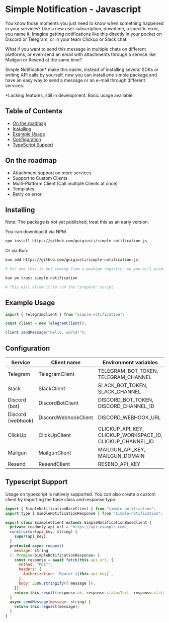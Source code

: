 # Simple Notification - Javascript

You know those moments you just need to know when something happened in your services? Like a new user subscription, downtime, a specific error, you name it. Imagine getting notifications like this directly in your pocket on Discord or Telegram, or in your team Clickup or Slack chat.

What if you want to send this message in multiple chats on different platforms, or even send an email with attachments through a service like Mailgun or Resend at the same time?

Simple Notification\* make this easier, instead of installing several SDKs or writing API calls by yourself, now you can install one simple package and have an easy way to send a message or an e-mail through different services.

\*Lacking features, still in development. Basic usage available.

## Table of Contents

- [On the roadmap](#on-the-roadmap)
- [Installing](#installing)
- [Example Usage](#example-usage)
- [Configuration](#configuration)
- [TypeScript Support](#typescript-support)

## On the roadmap

- Attachment support on more services
- Support to Custom Clients
- Multi-Platform Client (Call multiple Clients at once)
- Templates
- Retry on error

## Installing

Note: The package is not yet published, treat this as an early version.

You can download it via NPM

```sh
npm install https://github.com/guigiusti/simple-notification-js

```

Or via Bun:

```sh
bun add https://github.com/guigiusti/simple-notification-js

# For now this is not coming from a package registry, so you will probably also need to run:

bun pm trust simple-notification

# This will allow it to run the "prepare" script

```

## Example Usage

```js
import { TelegramClient } from "simple-notification";

const client = new TelegramClient();

client.sendMessage("Hello, world!");
```

## Configuration

| Service           | Client name             | Environment variables                                     |
| ----------------- | ----------------------- | --------------------------------------------------------- |
| Telegram          | TelegramClient          | TELEGRAM_BOT_TOKEN, TELEGRAM_CHANNEL                      |
| Slack             | SlackClient             | SLACK_BOT_TOKEN, SLACK_CHANNEL                            |
| Discord (bot)     | DiscordBotClient        | DISCORD_BOT_TOKEN, DISCORD_CHANNEL_ID                     |
| Discord (webhook) | DiscordWebhookClient    | DISCORD_WEBHOOK_URL                                       |
| ClickUp           | ClickUpClient           | CLICKUP_API_KEY, CLICKUP_WORKSPACE_ID, CLICKUP_CHANNEL_ID |
| Mailgun           | MailgunClient           | MAILGUN_API_KEY, MAILGUN_DOMAIN                           |
| Resend            | ResendClient            | RESEND_API_KEY                                            |

## Typescript Support

Usage on typescript is natively supported. You can also create a custom client by importing the base class and response type.

```js
import { SimpleNotificationBaseClient } from "simple-notification";
import type { SimpleNotificationResponse } from "simple-notification";

export class ExampleClient extends SimpleNotificationBaseClient {
  private readonly api_url = "https://api.example.com";
  constructor(api_key: string) {
    super(api_key);
  }
  protected async request(
    message: string
  ): Promise<SimpleNotificationResponse> {
    const response = await fetch(this.api_url, {
      method: "POST",
      headers: {
        Authorization: `Bearer ${this.api_key}`,
      },
      body: JSON.stringify({ message }),
    });
    return this.result(response.ok, response.statusText, response.status);
  }
  async sendMessage(message: string) {
    return this.request(message);
  }
}

```
